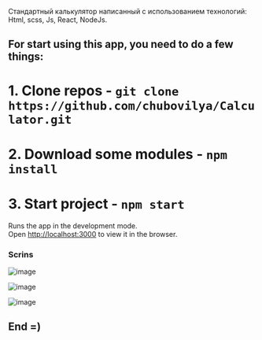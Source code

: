 Стандартный калькулятор написанный с использованием технологий:
  Html, scss, Js, React, NodeJs.
## For start using this app, you need to do a few things:
# 1. Clone repos - `git clone https://github.com/chubovilya/Calculator.git`
# 2. Download some modules - `npm install`
# 3. Start project - `npm start`

Runs the app in the development mode.<br />
Open [http://localhost:3000](http://localhost:3000) to view it in the browser.

### Scrins
![image](https://user-images.githubusercontent.com/46792640/171491232-394b3bbf-9881-42f7-9700-e66c883c82f7.png)

![image](https://user-images.githubusercontent.com/46792640/171491295-4ef4ae65-4ad6-4ded-b01d-53a464c12c85.png)

![image](https://user-images.githubusercontent.com/46792640/171491343-12d16b9a-15f5-485e-b9da-ea67e7e9a72a.png)

## End =)
